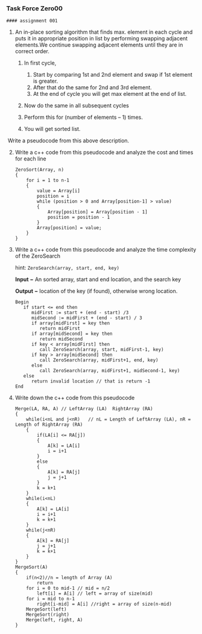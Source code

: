 ### Task Force Zero00

	#### assignment 001



1. An in-place sorting algorithm that finds max. element in each cycle and puts it in appropriate position in list by performing swapping adjacent elements.We continue swapping adjacent elements until they are in correct order.

   1. In first cycle,
      1. Start by comparing 1st and 2nd element and swap if 1st element is greater.
      2. After that do the same for 2nd and 3rd element.
      3. At the end of cycle you will get max element at the end of list.

   2. Now do the same in all subsequent cycles
   3. Perform this for (number of elements – 1) times.
   4. You will get sorted list.

​	Write a pseudocode from this above description.

2. Write a c++ code from this pseudocode and analyze the cost and times for each line

   ``` pseudocode
   ZeroSort(Array, n)
   {
       for i = 1 to n-1
       {
           value = Array[i]
           position = i
           while (position > 0 and Array[position-1] > value)
           {
               Array[position] = Array[position - 1]
               position = position - 1
           }
           Array[position] = value;
       }
   }
   ```

   

3. Write a c++ code from this pseudocode and analyze the time complexity of the ZeroSearch

   hint: ``` ZeroSearch(array, start, end, key) ```

   **Input −** An sorted array, start and end location, and the search key

   **Output −** location of the key (if found), otherwise wrong location.

   ```pseudocode
   Begin
      if start <= end then
         midFirst := start + (end - start) /3
         midSecond := midFirst + (end - start) / 3
         if array[midFirst] = key then
            return midFirst
         if array[midSecond] = key then
            return midSecond
         if key < array[midFirst] then
            call ZeroSearch(array, start, midFirst-1, key)
         if key > array[midSecond] then
            call ZeroSearch(array, midFirst+1, end, key)
         else
            call ZeroSearch(array, midFirst+1, midSecond-1, key)
      else
         return invalid location // that is return -1
   End
   ```

4. Write down the c++ code from this  pseudocode

   ```  pseudocode
   Merge(LA, RA, A) // LeftArray (LA)  RightArray (RA)
   {
       while(i<nL and j<nR)   // nL = Length of LeftArray (LA), nR = Length of RightArray (RA)
       {
           if(LA[i] <= RA[j])
           {
               A[k] = LA[i]
               i = i+1
           }
           else
           {
               A[k] = RA[j]
               j = j+1
           }
           k = k+1
       }
       while(i<nL)
       {
           A[k] = LA[i]
           i = i+1
           k = k+1
       }
       while(j<nR)
       {
           A[k] = RA[j]
           j = j+1
           k = k+1
       }
   }
   MergeSort(A)
   {
       if(n<2)//n = length of Array (A)
           return
       for i = 0 to mid-1 // mid = n/2
           left[i] = A[i] // left = array of size(mid)
       for i = mid to n-1
           right[i-mid] = A[i] //right = array of size(n-mid)
       MergeSort(left)
       MergeSort(right)
       Merge(left, right, A)
   }
   ```

   